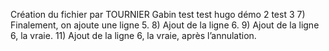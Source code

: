 ﻿Création du fichier par TOURNIER Gabin
test
test hugo démo 2
test 3
7) Finalement, on ajoute une ligne 5.
8) Ajout de la ligne 6.
9) Ajout de la ligne 6, la vraie.
11) Ajout de la ligne 6, la vraie, après l’annulation.
